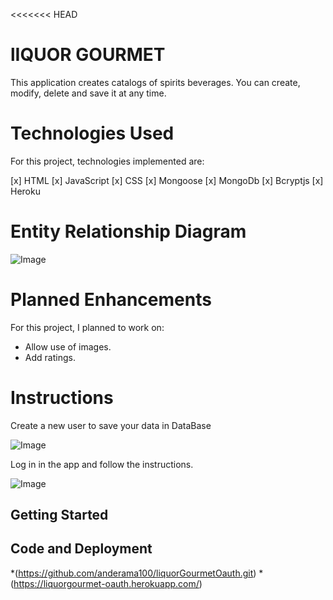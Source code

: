 <<<<<<< HEAD
# lIQUOR GOURMET

This application creates catalogs of spirits beverages. You can create, modify, delete and save it at any time.
   
# Technologies Used
For this project, technologies implemented are:

[x] HTML
[x] JavaScript
[x] CSS 
[x] Mongoose
[x] MongoDb
[x] Bcryptjs
[x] Heroku

#  Entity Relationship Diagram
![Image](https://github.com/anderama100/LiquorGourmet/blob/master/Instr33.jpg)


# Planned Enhancements
For this project, I planned to work on:

* Allow use of images.
* Add ratings. 

# Instructions
Create a new user to save your data in DataBase

![Image](https://github.com/anderama100/LiquorGourmet/blob/master/Instr11.jpg)

Log in in the app and follow the instructions.
 
![Image](https://github.com/anderama100/LiquorGourmet/blob/master/Instr22.jpg)

## Getting Started




## Code and Deployment
*(https://github.com/anderama100/liquorGourmetOauth.git)
*(https://liquorgourmet-oauth.herokuapp.com/)

                            
